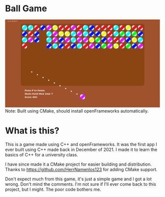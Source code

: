 # Ball Game

<img src="./img/img.png">
Note: Built using CMake, should install openFrameworks automatically.

# What is this?

This is a game made using C++ and openFrameworks. It was the first app I ever built using C++ made back in December of 2021. I made it to learn the basics of C++ for a university class.

I have since made it a CMake project for easier building and distribution. Thanks to https://github.com/HerrNamenlos123 for adding CMake support.

Don't expect much from this game, it's just a simple game and I got a lot wrong. Don't mind the comments. I'm not sure if I'll ever come back to this project, but I might. The poor code bothers me.

